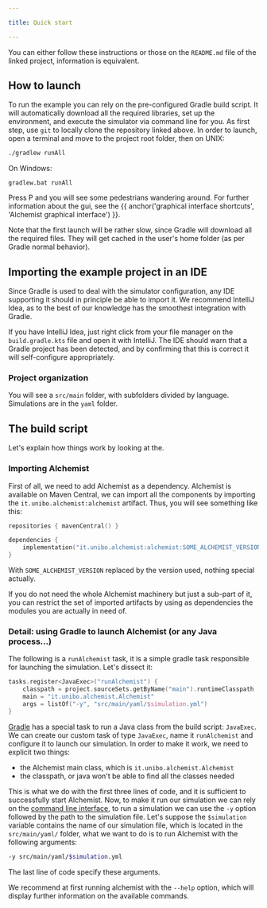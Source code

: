 ```yaml
---

title: Quick start

---
```


You can either follow these instructions or those on the `README.md` file of the linked project, information is equivalent.

## How to launch

To run the example you can rely on the pre-configured Gradle build script. It will automatically download all the required libraries, set up the environment, and execute the simulator via command line for you.
As first step, use `git` to locally clone the repository linked above.
In order to launch, open a terminal and move to the project root folder, then on UNIX:
```bash
./gradlew runAll
```
On Windows:
```
gradlew.bat runAll
```
Press P and you will see some pedestrians wandering around.
For further information about the gui, see the {{ anchor('graphical interface shortcuts', 'Alchemist graphical interface') }}.

Note that the first launch will be rather slow, since Gradle will download all the required files.
They will get cached in the user's home folder (as per Gradle normal behavior).

## Importing the example project in an IDE

Since Gradle is used to deal with the simulator configuration,
any IDE supporting it should in principle be able to import it.
We recommend IntelliJ Idea, as to the best of our knowledge has the smoothest integration with Gradle.

If you have IntelliJ Idea, just right click from your file manager on the `build.gradle.kts` file and open it with IntelliJ.
The IDE should warn that a Gradle project has been detected,
and by confirming that this is correct it will self-configure appropriately.

### Project organization

You will see a `src/main` folder,
with subfolders divided by language.
Simulations are in the `yaml` folder.

## The build script

Let's explain how things work by looking at the.

### Importing Alchemist

First of all, we need to add Alchemist as a dependency. Alchemist is available on Maven Central, we can import all the components by importing the `it.unibo.alchemist:alchemist` artifact. Thus, you will see something like this:
```kotlin
repositories { mavenCentral() }

dependencies {
    implementation("it.unibo.alchemist:alchemist:SOME_ALCHEMIST_VERSION")
}
```
With `SOME_ALCHEMIST_VERSION` replaced by the version used, nothing special actually. 

If you do not need the whole Alchemist machinery but just a sub-part of it, you can restrict the set of imported artifacts by using as dependencies the modules you are actually in need of.

### Detail: using Gradle to launch Alchemist (or any Java process...)

The following is a `runAlchemist` task, it is a simple gradle task responsible for launching the simulation.
Let's dissect it:
```kotlin
tasks.register<JavaExec>("runAlchemist") {
    classpath = project.sourceSets.getByName("main").runtimeClasspath
    main = "it.unibo.alchemist.Alchemist"
    args = listOf("-y", "src/main/yaml/$simulation.yml")
}
```
[Gradle](https://gradle.org) has a special task to run a Java class from the build script: `JavaExec`. We can create our custom task of type `JavaExec`, name it `runAlchemist` and configure it to launch our simulation. In order to make it work, we need to explicit two things:
- the Alchemist main class, which is `it.unibo.alchemist.Alchemist`
- the classpath, or java won't be able to find all the classes needed

This is what we do with the first three lines of code, and it is sufficient to successfully start Alchemist.
Now, to make it run our simulation we can rely on the [command line interface](#command-line-interface),
to run a simulation we can use the `-y` option followed by the path to the simulation file.
Let's suppose the `$simulation` variable contains the name of our simulation file,
which is located in the `src/main/yaml/` folder,
what we want to do is to run Alchemist with the following arguments:
```bash
-y src/main/yaml/$simulation.yml
```
The last line of code specify these arguments.

We recommend at first running alchemist with the `--help` option, which will display further information on the available commands.

